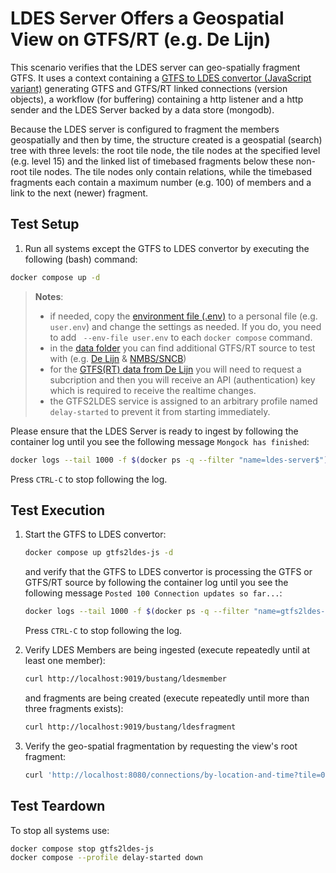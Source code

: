# LDES Server Offers a Geospatial View on GTFS/RT (e.g. De Lijn)
This scenario verifies that the LDES server can geo-spatially fragment GTFS. It uses a context containing a [GTFS to LDES convertor (JavaScript variant)](https://github.com/julianrojas87/gtfs2ldes-js) generating GTFS and GTFS/RT linked connections (version objects), a workflow (for buffering) containing a http listener and a http sender and the LDES Server backed by a data store (mongodb).

Because the LDES server is configured to fragment the members geospatially and then by time, the structure created is a geospatial (search) tree with three levels: the root tile node, the tile nodes at the specified level (e.g. level 15) and the linked list of timebased fragments below these non-root tile nodes. The tile nodes only contain relations, while the timebased fragments each contain a maximum number (e.g. 100) of members and a link to the next (newer) fragment.

## Test Setup
1. Run all systems except the GTFS to LDES convertor by executing the following (bash) command:
```bash
docker compose up -d
```
> **Notes**:
> * if needed, copy the [environment file (.env)](./.env) to a personal file (e.g. `user.env`) and change the settings as needed. If you do, you need to add ` --env-file user.env` to each `docker compose` command.
> * in the [data folder](./data/) you can find additional GTFS/RT source to test with (e.g. [De Lijn](./data/delijn.env) & [NMBS/SNCB](./data/nmbs.env))
> * for the [GTFS(RT) data from De Lijn](https://data.delijn.be/) you will need to request a subcription and then you will receive an API (authentication) key which is required to receive the realtime changes.
> * the GTFS2LDES service is assigned to an arbitrary profile named `delay-started` to prevent it from starting immediately.

Please ensure that the LDES Server is ready to ingest by following the container log until you see the following message `Mongock has finished`:
```bash
docker logs --tail 1000 -f $(docker ps -q --filter "name=ldes-server$")
```
Press `CTRL-C` to stop following the log.

## Test Execution
1. Start the GTFS to LDES convertor:
    ```bash
    docker compose up gtfs2ldes-js -d
    ```
    and verify that the GTFS to LDES convertor is processing the GTFS or GTFS/RT source  by following the container log until you see the following message `Posted 100 Connection updates so far...`:
    ```bash
    docker logs --tail 1000 -f $(docker ps -q --filter "name=gtfs2ldes-js$")
    ```
    Press `CTRL-C` to stop following the log.

2. Verify LDES Members are being ingested (execute repeatedly until at least one member):
    ```bash
    curl http://localhost:9019/bustang/ldesmember
    ```
    and fragments are being created (execute repeatedly until more than three fragments exists):
    ```bash
    curl http://localhost:9019/bustang/ldesfragment
    ```

3. Verify the geo-spatial fragmentation by requesting the view's root fragment:
    ```bash
    curl 'http://localhost:8080/connections/by-location-and-time?tile=0/0/0'
    ```

## Test Teardown
To stop all systems use:
```bash
docker compose stop gtfs2ldes-js
docker compose --profile delay-started down
```
